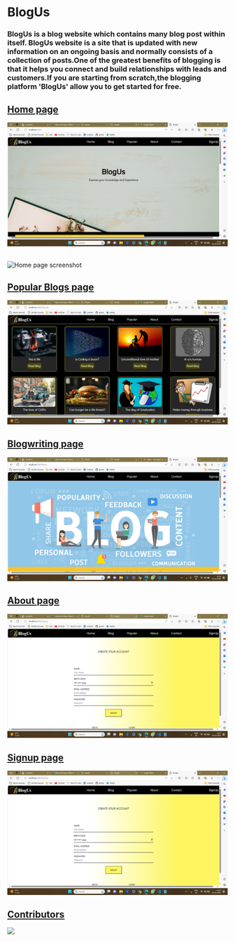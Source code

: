# BlogUs
### BlogUs is a blog website which contains many blog post within itself. BlogUs website is a site that is updated with new information on an ongoing basis and normally consists of a collection of posts.One of the greatest benefits of blogging is that it helps you connect and build relationships with leads and customers.If you are starting from scratch,the blogging platform 'BlogUs' allow you to get started for free.


## <u>Home page</u>
![Home page screenshot](./src/home1.png)
<br/> <br/>

![Home page screenshot](./src/home2.png)

## <u>Popular Blogs page

![Popular page screenshot](./src/popular.png)

## <u>Blogwriting page

![Signup page screenshot](./src/blogwriting.png)

## <u>About page

![Signup page screenshot](./src/signup.png)

## <u>Signup page

![Signup page screenshot](./src/signup.png)

## Contributors

<a href="https://github.com/noorshaikh123/ICP5-react-project--BlogUs/graphs/contributors">
  <img src="https://contrib.rocks/image?repo=noorshaikh123/ICP5-react-project--BlogUs" />
</a>